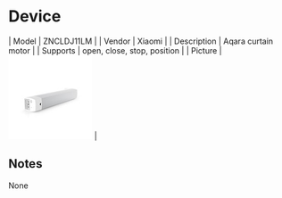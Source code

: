 
# Device

| Model | ZNCLDJ11LM  |
| Vendor  | Xiaomi  |
| Description | Aqara curtain motor |
| Supports | open, close, stop, position |
| Picture | ![../images/devices/ZNCLDJ11LM.jpg](../images/devices/ZNCLDJ11LM.jpg) |

## Notes

None
